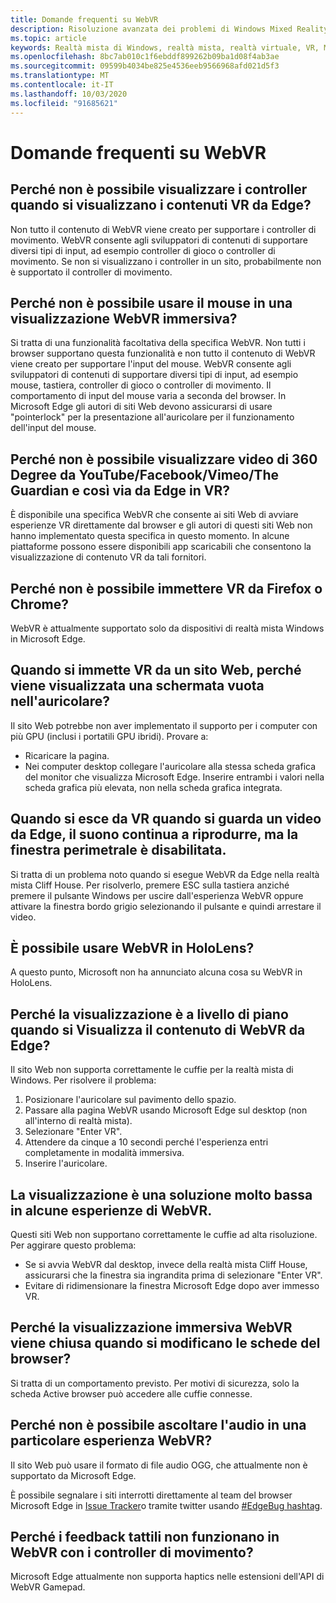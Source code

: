```yaml
---
title: Domande frequenti su WebVR
description: Risoluzione avanzata dei problemi di Windows Mixed Reality che va oltre la documentazione standard del supporto clienti.
ms.topic: article
keywords: Realtà mista di Windows, realtà mista, realtà virtuale, VR, MR, risoluzione dei problemi, errori, guida, supporto tecnico, WebVR
ms.openlocfilehash: 8bc7ab010c1f6ebddf899262b09ba1d08f4ab3ae
ms.sourcegitcommit: 09599b4034be825e4536eeb9566968afd021d5f3
ms.translationtype: MT
ms.contentlocale: it-IT
ms.lasthandoff: 10/03/2020
ms.locfileid: "91685621"
---
```

# <a name="webvr-faqs"></a>Domande frequenti su WebVR

## <a name="why-cant-i-see-my-controllers-when-viewing-vr-content-from-edge"></a>Perché non è possibile visualizzare i controller quando si visualizzano i contenuti VR da Edge?

Non tutto il contenuto di WebVR viene creato per supportare i controller di movimento. WebVR consente agli sviluppatori di contenuti di supportare diversi tipi di input, ad esempio controller di gioco o controller di movimento. Se non si visualizzano i controller in un sito, probabilmente non è supportato il controller di movimento.

## <a name="why-cant-i-use-the-mouse-in-an-immersive-webvr-view"></a>Perché non è possibile usare il mouse in una visualizzazione WebVR immersiva?

Si tratta di una funzionalità facoltativa della specifica WebVR. Non tutti i browser supportano questa funzionalità e non tutto il contenuto di WebVR viene creato per supportare l'input del mouse. WebVR consente agli sviluppatori di contenuti di supportare diversi tipi di input, ad esempio mouse, tastiera, controller di gioco o controller di movimento. Il comportamento di input del mouse varia a seconda del browser. In Microsoft Edge gli autori di siti Web devono assicurarsi di usare "pointerlock" per la presentazione all'auricolare per il funzionamento dell'input del mouse.

## <a name="why-cant-i-view-360-degree-videos-from-youtubefacebookvimeothe-guardian-etc-from-edge-in-vr"></a>Perché non è possibile visualizzare video di 360 Degree da YouTube/Facebook/Vimeo/The Guardian e così via da Edge in VR?

È disponibile una specifica WebVR che consente ai siti Web di avviare esperienze VR direttamente dal browser e gli autori di questi siti Web non hanno implementato questa specifica in questo momento. In alcune piattaforme possono essere disponibili app scaricabili che consentono la visualizzazione di contenuto VR da tali fornitori.

## <a name="why-cant-i-enter-vr-from-firefox-or-chrome"></a>Perché non è possibile immettere VR da Firefox o Chrome?

WebVR è attualmente supportato solo da dispositivi di realtà mista Windows in Microsoft Edge.

## <a name="when-i-enter-vr-from-a-website-why-do-i-see-a-blank-screen-in-my-headset"></a>Quando si immette VR da un sito Web, perché viene visualizzata una schermata vuota nell'auricolare?

Il sito Web potrebbe non aver implementato il supporto per i computer con più GPU (inclusi i portatili GPU ibridi). Provare a:
* Ricaricare la pagina.
* Nei computer desktop collegare l'auricolare alla stessa scheda grafica del monitor che visualizza Microsoft Edge. Inserire entrambi i valori nella scheda grafica più elevata, non nella scheda grafica integrata.

## <a name="when-i-exit-vr-when-watching-a-video-from-edge-the-sound-continues-playing-but-the-edge-window-is-grayed-out"></a>Quando si esce da VR quando si guarda un video da Edge, il suono continua a riprodurre, ma la finestra perimetrale è disabilitata.

Si tratta di un problema noto quando si esegue WebVR da Edge nella realtà mista Cliff House. Per risolverlo, premere ESC sulla tastiera anziché premere il pulsante Windows per uscire dall'esperienza WebVR oppure attivare la finestra bordo grigio selezionando il pulsante e quindi arrestare il video.

## <a name="can-i-use-webvr-on-the-hololens"></a>È possibile usare WebVR in HoloLens?

A questo punto, Microsoft non ha annunciato alcuna cosa su WebVR in HoloLens.

## <a name="why-is-my-view-at-floor-level-when-viewing-webvr-content-from-edge"></a>Perché la visualizzazione è a livello di piano quando si Visualizza il contenuto di WebVR da Edge?

Il sito Web non supporta correttamente le cuffie per la realtà mista di Windows. Per risolvere il problema:
1. Posizionare l'auricolare sul pavimento dello spazio.
2. Passare alla pagina WebVR usando Microsoft Edge sul desktop (non all'interno di realtà mista).
3. Selezionare "Enter VR".
4. Attendere da cinque a 10 secondi perché l'esperienza entri completamente in modalità immersiva.
5. Inserire l'auricolare.

## <a name="the-display-is-very-low-resolution-in-some-webvr-experiences"></a>La visualizzazione è una soluzione molto bassa in alcune esperienze di WebVR.

Questi siti Web non supportano correttamente le cuffie ad alta risoluzione. Per aggirare questo problema:
* Se si avvia WebVR dal desktop, invece della realtà mista Cliff House, assicurarsi che la finestra sia ingrandita prima di selezionare "Enter VR".
* Evitare di ridimensionare la finestra Microsoft Edge dopo aver immesso VR.

## <a name="why-does-the-webvr-immersive-view-exit-when-i-change-browser-tabs"></a>Perché la visualizzazione immersiva WebVR viene chiusa quando si modificano le schede del browser?

Si tratta di un comportamento previsto. Per motivi di sicurezza, solo la scheda Active browser può accedere alle cuffie connesse.

## <a name="why-cant-i-hear-audio-on-a-particular-webvr-experience"></a>Perché non è possibile ascoltare l'audio in una particolare esperienza WebVR?

Il sito Web può usare il formato di file audio OGG, che attualmente non è supportato da Microsoft Edge.

È possibile segnalare i siti interrotti direttamente al team del browser Microsoft Edge in [Issue Tracker](https://developer.microsoft.com/en-us/microsoft-edge/platform/issues/)o tramite twitter usando [#EdgeBug hashtag](https://blogs.windows.com/msedgedev/2016/08/11/edgebug-twitter/).

## <a name="why-does-haptic-feedback-not-work-in-webvr-with-motion-controllers"></a>Perché i feedback tattili non funzionano in WebVR con i controller di movimento?

Microsoft Edge attualmente non supporta haptics nelle estensioni dell'API di WebVR Gamepad.

